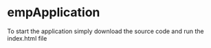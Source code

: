 # empApplication

To start the application simply download the source code and run the index.html file
